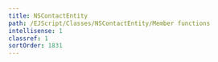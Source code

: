 ```yaml
---
title: NSContactEntity
path: /EJScript/Classes/NSContactEntity/Member functions
intellisense: 1
classref: 1
sortOrder: 1831
---
```





